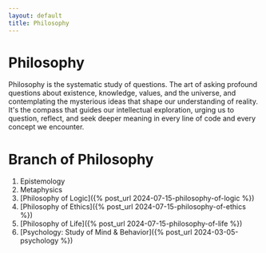 ```yaml
---
layout: default
title: Philosophy
---
```


# Philosophy
Philosophy is the systematic study of questions. 
The art of asking profound questions about existence, knowledge, values, and the universe, and contemplating the mysterious ideas that shape our understanding of reality. 
It's the compass that guides our intellectual exploration, urging us to question, reflect, and seek deeper meaning in every line of code and every concept we encounter.

# Branch of Philosophy
1. Epistemology
2. Metaphysics
3. [Philosophy of Logic]({% post_url 2024-07-15-philosophy-of-logic %}) 
4. [Philosophy of Ethics]({% post_url 2024-07-15-philosophy-of-ethics %}) 
5. [Philosophy of Life]({% post_url 2024-07-15-philosophy-of-life %}) 
6. [Psychology: Study of Mind & Behavior]({% post_url 2024-03-05-psychology %})


